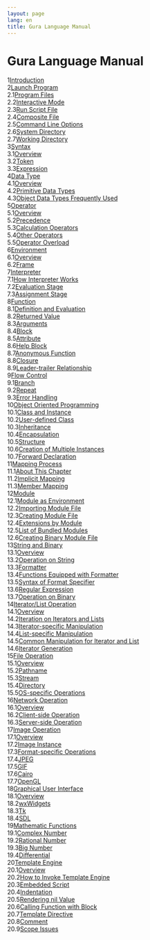 ```yaml
---
layout: page
lang: en
title: Gura Language Manual
---
```


<h1>Gura Language Manual</h1>

<div><span class="toc-index-1">1</span><a href="chapter-01.html#anchor-1">Introduction</a></div>
<div><span class="toc-index-1">2</span><a href="chapter-02.html#anchor-2">Launch Program</a></div>
<div><span class="toc-index-2">2.1</span><a href="chapter-02.html#anchor-2-1">Program Files</a></div>
<div><span class="toc-index-2">2.2</span><a href="chapter-02.html#anchor-2-2">Interactive Mode</a></div>
<div><span class="toc-index-2">2.3</span><a href="chapter-02.html#anchor-2-3">Run Script File</a></div>
<div><span class="toc-index-2">2.4</span><a href="chapter-02.html#anchor-2-4">Composite File</a></div>
<div><span class="toc-index-2">2.5</span><a href="chapter-02.html#anchor-2-5">Command Line Options</a></div>
<div><span class="toc-index-2">2.6</span><a href="chapter-02.html#anchor-2-6">System Directory</a></div>
<div><span class="toc-index-2">2.7</span><a href="chapter-02.html#anchor-2-7">Working Directory</a></div>
<div><span class="toc-index-1">3</span><a href="chapter-03.html#anchor-3">Syntax</a></div>
<div><span class="toc-index-2">3.1</span><a href="chapter-03.html#anchor-3-1">Overview</a></div>
<div><span class="toc-index-2">3.2</span><a href="chapter-03.html#anchor-3-2">Token</a></div>
<div><span class="toc-index-2">3.3</span><a href="chapter-03.html#anchor-3-3">Expression</a></div>
<div><span class="toc-index-1">4</span><a href="chapter-04.html#anchor-4">Data Type</a></div>
<div><span class="toc-index-2">4.1</span><a href="chapter-04.html#anchor-4-1">Overview</a></div>
<div><span class="toc-index-2">4.2</span><a href="chapter-04.html#anchor-4-2">Primitive Data Types</a></div>
<div><span class="toc-index-2">4.3</span><a href="chapter-04.html#anchor-4-3">Object Data Types Frequently Used</a></div>
<div><span class="toc-index-1">5</span><a href="chapter-05.html#anchor-5">Operator</a></div>
<div><span class="toc-index-2">5.1</span><a href="chapter-05.html#anchor-5-1">Overview</a></div>
<div><span class="toc-index-2">5.2</span><a href="chapter-05.html#anchor-5-2">Precedence</a></div>
<div><span class="toc-index-2">5.3</span><a href="chapter-05.html#anchor-5-3">Calculation Operators</a></div>
<div><span class="toc-index-2">5.4</span><a href="chapter-05.html#anchor-5-4">Other Operators</a></div>
<div><span class="toc-index-2">5.5</span><a href="chapter-05.html#anchor-5-5">Operator Overload</a></div>
<div><span class="toc-index-1">6</span><a href="chapter-06.html#anchor-6">Environment</a></div>
<div><span class="toc-index-2">6.1</span><a href="chapter-06.html#anchor-6-1">Overview</a></div>
<div><span class="toc-index-2">6.2</span><a href="chapter-06.html#anchor-6-2">Frame</a></div>
<div><span class="toc-index-1">7</span><a href="chapter-07.html#anchor-7">Interpreter</a></div>
<div><span class="toc-index-2">7.1</span><a href="chapter-07.html#anchor-7-1">How Interpreter Works</a></div>
<div><span class="toc-index-2">7.2</span><a href="chapter-07.html#anchor-7-2">Evaluation Stage</a></div>
<div><span class="toc-index-2">7.3</span><a href="chapter-07.html#anchor-7-3">Assignment Stage</a></div>
<div><span class="toc-index-1">8</span><a href="chapter-08.html#anchor-8">Function</a></div>
<div><span class="toc-index-2">8.1</span><a href="chapter-08.html#anchor-8-1">Definition and Evaluation</a></div>
<div><span class="toc-index-2">8.2</span><a href="chapter-08.html#anchor-8-2">Returned Value</a></div>
<div><span class="toc-index-2">8.3</span><a href="chapter-08.html#anchor-8-3">Arguments</a></div>
<div><span class="toc-index-2">8.4</span><a href="chapter-08.html#anchor-8-4">Block</a></div>
<div><span class="toc-index-2">8.5</span><a href="chapter-08.html#anchor-8-5">Attribute</a></div>
<div><span class="toc-index-2">8.6</span><a href="chapter-08.html#anchor-8-6">Help Block</a></div>
<div><span class="toc-index-2">8.7</span><a href="chapter-08.html#anchor-8-7">Anonymous Function</a></div>
<div><span class="toc-index-2">8.8</span><a href="chapter-08.html#anchor-8-8">Closure</a></div>
<div><span class="toc-index-2">8.9</span><a href="chapter-08.html#anchor-8-9">Leader-trailer Relationship</a></div>
<div><span class="toc-index-1">9</span><a href="chapter-09.html#anchor-9">Flow Control</a></div>
<div><span class="toc-index-2">9.1</span><a href="chapter-09.html#anchor-9-1">Branch</a></div>
<div><span class="toc-index-2">9.2</span><a href="chapter-09.html#anchor-9-2">Repeat</a></div>
<div><span class="toc-index-2">9.3</span><a href="chapter-09.html#anchor-9-3">Error Handling</a></div>
<div><span class="toc-index-1">10</span><a href="chapter-10.html#anchor-10">Object Oriented Programming</a></div>
<div><span class="toc-index-2">10.1</span><a href="chapter-10.html#anchor-10-1">Class and Instance</a></div>
<div><span class="toc-index-2">10.2</span><a href="chapter-10.html#anchor-10-2">User-defined Class</a></div>
<div><span class="toc-index-2">10.3</span><a href="chapter-10.html#anchor-10-3">Inheritance</a></div>
<div><span class="toc-index-2">10.4</span><a href="chapter-10.html#anchor-10-4">Encapsulation</a></div>
<div><span class="toc-index-2">10.5</span><a href="chapter-10.html#anchor-10-5">Structure</a></div>
<div><span class="toc-index-2">10.6</span><a href="chapter-10.html#anchor-10-6">Creation of Multiple Instances</a></div>
<div><span class="toc-index-2">10.7</span><a href="chapter-10.html#anchor-10-7">Forward Declaration</a></div>
<div><span class="toc-index-1">11</span><a href="chapter-11.html#anchor-11">Mapping Process</a></div>
<div><span class="toc-index-2">11.1</span><a href="chapter-11.html#anchor-11-1">About This Chapter</a></div>
<div><span class="toc-index-2">11.2</span><a href="chapter-11.html#anchor-11-2">Implicit Mapping</a></div>
<div><span class="toc-index-2">11.3</span><a href="chapter-11.html#anchor-11-3">Member Mapping</a></div>
<div><span class="toc-index-1">12</span><a href="chapter-12.html#anchor-12">Module</a></div>
<div><span class="toc-index-2">12.1</span><a href="chapter-12.html#anchor-12-1">Module as Environment</a></div>
<div><span class="toc-index-2">12.2</span><a href="chapter-12.html#anchor-12-2">Importing Module File</a></div>
<div><span class="toc-index-2">12.3</span><a href="chapter-12.html#anchor-12-3">Creating Module File</a></div>
<div><span class="toc-index-2">12.4</span><a href="chapter-12.html#anchor-12-4">Extensions by Module</a></div>
<div><span class="toc-index-2">12.5</span><a href="chapter-12.html#anchor-12-5">List of Bundled Modules</a></div>
<div><span class="toc-index-2">12.6</span><a href="chapter-12.html#anchor-12-6">Creating Binary Module File</a></div>
<div><span class="toc-index-1">13</span><a href="chapter-13.html#anchor-13">String and Binary</a></div>
<div><span class="toc-index-2">13.1</span><a href="chapter-13.html#anchor-13-1">Overview</a></div>
<div><span class="toc-index-2">13.2</span><a href="chapter-13.html#anchor-13-2">Operation on String</a></div>
<div><span class="toc-index-2">13.3</span><a href="chapter-13.html#anchor-13-3">Formatter</a></div>
<div><span class="toc-index-2">13.4</span><a href="chapter-13.html#anchor-13-4">Functions Equipped with Formatter</a></div>
<div><span class="toc-index-2">13.5</span><a href="chapter-13.html#anchor-13-5">Syntax of Format Specifier</a></div>
<div><span class="toc-index-2">13.6</span><a href="chapter-13.html#anchor-13-6">Regular Expression</a></div>
<div><span class="toc-index-2">13.7</span><a href="chapter-13.html#anchor-13-7">Operation on Binary</a></div>
<div><span class="toc-index-1">14</span><a href="chapter-14.html#anchor-14">Iterator/List Operation</a></div>
<div><span class="toc-index-2">14.1</span><a href="chapter-14.html#anchor-14-1">Overview</a></div>
<div><span class="toc-index-2">14.2</span><a href="chapter-14.html#anchor-14-2">Iteration on Iterators and Lists</a></div>
<div><span class="toc-index-2">14.3</span><a href="chapter-14.html#anchor-14-3">Iterator-specific Manipulation</a></div>
<div><span class="toc-index-2">14.4</span><a href="chapter-14.html#anchor-14-4">List-specific Manipulation</a></div>
<div><span class="toc-index-2">14.5</span><a href="chapter-14.html#anchor-14-5">Common Manipulation for Iterator and List</a></div>
<div><span class="toc-index-2">14.6</span><a href="chapter-14.html#anchor-14-6">Iterator Generation</a></div>
<div><span class="toc-index-1">15</span><a href="chapter-15.html#anchor-15">File Operation</a></div>
<div><span class="toc-index-2">15.1</span><a href="chapter-15.html#anchor-15-1">Overview</a></div>
<div><span class="toc-index-2">15.2</span><a href="chapter-15.html#anchor-15-2">Pathname</a></div>
<div><span class="toc-index-2">15.3</span><a href="chapter-15.html#anchor-15-3">Stream</a></div>
<div><span class="toc-index-2">15.4</span><a href="chapter-15.html#anchor-15-4">Directory</a></div>
<div><span class="toc-index-2">15.5</span><a href="chapter-15.html#anchor-15-5">OS-specific Operations</a></div>
<div><span class="toc-index-1">16</span><a href="chapter-16.html#anchor-16">Network Operation</a></div>
<div><span class="toc-index-2">16.1</span><a href="chapter-16.html#anchor-16-1">Overview</a></div>
<div><span class="toc-index-2">16.2</span><a href="chapter-16.html#anchor-16-2">Client-side Operation</a></div>
<div><span class="toc-index-2">16.3</span><a href="chapter-16.html#anchor-16-3">Server-side Operation</a></div>
<div><span class="toc-index-1">17</span><a href="chapter-17.html#anchor-17">Image Operation</a></div>
<div><span class="toc-index-2">17.1</span><a href="chapter-17.html#anchor-17-1">Overview</a></div>
<div><span class="toc-index-2">17.2</span><a href="chapter-17.html#anchor-17-2">Image Instance</a></div>
<div><span class="toc-index-2">17.3</span><a href="chapter-17.html#anchor-17-3">Format-specific Operations</a></div>
<div><span class="toc-index-2">17.4</span><a href="chapter-17.html#anchor-17-4">JPEG</a></div>
<div><span class="toc-index-2">17.5</span><a href="chapter-17.html#anchor-17-5">GIF</a></div>
<div><span class="toc-index-2">17.6</span><a href="chapter-17.html#anchor-17-6">Cairo</a></div>
<div><span class="toc-index-2">17.7</span><a href="chapter-17.html#anchor-17-7">OpenGL</a></div>
<div><span class="toc-index-1">18</span><a href="chapter-18.html#anchor-18">Graphical User Interface</a></div>
<div><span class="toc-index-2">18.1</span><a href="chapter-18.html#anchor-18-1">Overview</a></div>
<div><span class="toc-index-2">18.2</span><a href="chapter-18.html#anchor-18-2">wxWidgets</a></div>
<div><span class="toc-index-2">18.3</span><a href="chapter-18.html#anchor-18-3">Tk</a></div>
<div><span class="toc-index-2">18.4</span><a href="chapter-18.html#anchor-18-4">SDL</a></div>
<div><span class="toc-index-1">19</span><a href="chapter-19.html#anchor-19">Mathematic Functions</a></div>
<div><span class="toc-index-2">19.1</span><a href="chapter-19.html#anchor-19-1">Complex Number</a></div>
<div><span class="toc-index-2">19.2</span><a href="chapter-19.html#anchor-19-2">Rational Number</a></div>
<div><span class="toc-index-2">19.3</span><a href="chapter-19.html#anchor-19-3">Big Number</a></div>
<div><span class="toc-index-2">19.4</span><a href="chapter-19.html#anchor-19-4">Differential</a></div>
<div><span class="toc-index-1">20</span><a href="chapter-20.html#anchor-20">Template Engine</a></div>
<div><span class="toc-index-2">20.1</span><a href="chapter-20.html#anchor-20-1">Overview</a></div>
<div><span class="toc-index-2">20.2</span><a href="chapter-20.html#anchor-20-2">How to Invoke Template Engine</a></div>
<div><span class="toc-index-2">20.3</span><a href="chapter-20.html#anchor-20-3">Embedded Script</a></div>
<div><span class="toc-index-2">20.4</span><a href="chapter-20.html#anchor-20-4">Indentation</a></div>
<div><span class="toc-index-2">20.5</span><a href="chapter-20.html#anchor-20-5">Rendering nil Value</a></div>
<div><span class="toc-index-2">20.6</span><a href="chapter-20.html#anchor-20-6">Calling Function with Block</a></div>
<div><span class="toc-index-2">20.7</span><a href="chapter-20.html#anchor-20-7">Template Directive</a></div>
<div><span class="toc-index-2">20.8</span><a href="chapter-20.html#anchor-20-8">Comment</a></div>
<div><span class="toc-index-2">20.9</span><a href="chapter-20.html#anchor-20-9">Scope Issues</a></div>
<p />
